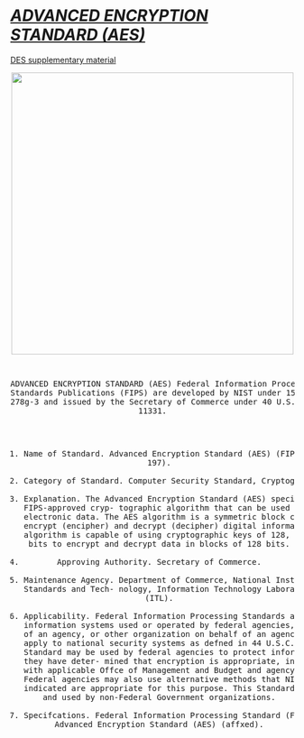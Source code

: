 
# <a href="https://github.com/vikrant-vikram/AES">  *ADVANCED ENCRYPTION STANDARD (AES)* </a>

<a href="https://en.wikipedia.org/wiki/DES_supplementary_material">DES supplementary material</a>


<div align="center">
<img src="https://upload.wikimedia.org/wikipedia/commons/thumb/5/50/AES_%28Rijndael%29_Round_Function.png/500px-AES_%28Rijndael%29_Round_Function.png" height="500" />
<div>
<pre>


ADVANCED ENCRYPTION STANDARD (AES)
Federal Information Processing Standards Publications (FIPS) are developed by NIST under 15
U.S.C. 278g-3 and issued by the Secretary of Commerce under 40 U.S.C. 11331.
1. Name of Standard. Advanced Encryption Standard (AES) (FIPS 197).
2. Category of Standard. Computer Security Standard, Cryptography.
3. Explanation. The Advanced Encryption Standard (AES) specifes a FIPS-approved cryp-
tographic algorithm that can be used to protect electronic data. The AES algorithm is a
symmetric block cipher that can encrypt (encipher) and decrypt (decipher) digital information.
The AES algorithm is capable of using cryptographic keys of 128, 192, and 256 bits to encrypt
and decrypt data in blocks of 128 bits.
4. Approving Authority. Secretary of Commerce.
5. Maintenance Agency. Department of Commerce, National Institute of Standards and Tech-
nology, Information Technology Laboratory (ITL).
6. Applicability. Federal Information Processing Standards apply to information systems used
or operated by federal agencies, a contractor of an agency, or other organization on behalf of
an agency. They do not apply to national security systems as defned in 44 U.S.C. 3552.
This Standard may be used by federal agencies to protect information when they have deter-
mined that encryption is appropriate, in accordance with applicable Offce of Management
and Budget and agency policies. Federal agencies may also use alternative methods that NIST
has indicated are appropriate for this purpose.
This Standard may be adopted and used by non-Federal Government organizations.
7. Specifcations. Federal Information Processing Standard (FIPS) 197, Advanced Encryption
Standard (AES) (affxed).
<pre>
